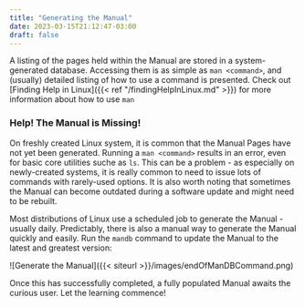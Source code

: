 ```yaml
---
title: "Generating the Manual"
date: 2023-03-15T21:12:47-03:00
draft: false 
---
```


A listing of the pages held within the Manual are stored in a system-generated database.  Accessing them is as simple as `man <command>`, and (usually) detailed listing of how to use a command is presented. Check out [Finding Help in Linux]({{< ref "/findingHelpInLinux.md" >}}) for more information about how to use `man`
 
### Help! The Manual is Missing!
On freshly created Linux system, it is common that the Manual Pages have not yet been generated.  Running a `man <command>` results in an error, even for basic core utilities suche as `ls`.  This can be a problem - as especially on newly-created systems, it is really common to need to issue lots of commands with rarely-used options.  It is also worth noting that sometimes the Manual can become outdated during a software update and might need to be rebuilt.

Most distributions of Linux use a scheduled job to generate the Manual - usually daily.  Predictably, there is also a manual way to generate the Manual quickly and easily.  Run the `mandb` command to update the Manual to the latest and greatest version:

![Generate the Manual]({{< siteurl >}}/images/endOfManDBCommand.png)

Once this has successfully completed, a fully populated Manual awaits the curious user.  Let the learning commence!
